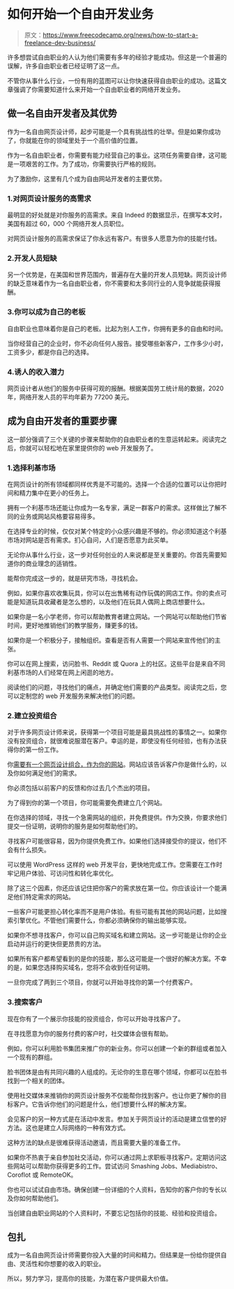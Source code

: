 # 如何开始一个自由开发业务

> 原文：<https://www.freecodecamp.org/news/how-to-start-a-freelance-dev-business/>

许多想尝试自由职业的人认为他们需要有多年的经验才能成功。但这是一个普遍的误解，许多自由职业者已经证明了这一点。

不管你从事什么行业，一份有用的蓝图可以让你快速获得自由职业的成功。这篇文章强调了你需要知道什么来开始一个自由职业者的网络开发业务。

## 做一名自由开发者及其优势

作为一名自由网页设计师，起步可能是一个具有挑战性的壮举。但是如果你成功了，你就能在你的领域里处于一个高价值的位置。

作为一名自由职业者，你需要有能力经营自己的事业。这项任务需要自律，这可能是一项艰苦的工作。为了成功，你需要执行严格的规则。

为了激励你，这里有几个成为自由网站开发者的主要优势。

### 1.对网页设计服务的高需求

最明显的好处就是对你服务的高需求。来自 Indeed 的数据显示，在撰写本文时，美国有超过 60，000 个网络开发人员职位。

对网页设计服务的高需求保证了你永远有客户。有很多人愿意为你的技能付钱。

### 2.开发人员短缺

另一个优势是，在美国和世界范围内，普遍存在大量的开发人员短缺。网页设计师的缺乏意味着作为一名自由职业者，你不需要和太多同行业的人竞争就能获得报酬。

### 3.你可以成为自己的老板

自由职业也意味着你是自己的老板。比起为别人工作，你拥有更多的自由和时间。

当你经营自己的企业时，你不必向任何人报告。接受哪些新客户，工作多少小时，工资多少，都是你自己的选择。

### 4.诱人的收入潜力

网页设计者从他们的服务中获得可观的报酬。根据美国劳工统计局的数据，2020 年，网络开发人员的平均年薪为 77200 美元。

## 成为自由开发者的重要步骤

这一部分强调了三个关键的步骤来帮助你的自由职业者的生意运转起来。阅读完之后，你就可以轻松地在家里提供你的 web 开发服务了。

### 1.选择利基市场

在网页设计的所有领域都同样优秀是不可能的。选择一个合适的位置可以让你把时间和精力集中在更小的任务上。

拥有一个利基市场还能让你成为一名专家，满足一群客户的需求。这样做比了解不同的业务或网站风格要容易得多。

在选择专业的时候，仅仅对某个特定的小众感兴趣是不够的。你必须知道这个利基市场对网站是否有需求。扪心自问，人们是否愿意为此买单。

无论你从事什么行业，这一步对任何创业的人来说都是至关重要的。你首先需要知道你的商业理念的适销性。

能帮你完成这一步的，就是研究市场，寻找机会。

例如，如果你喜欢收集玩具，你可以在出售稀有动作玩偶的网店工作。你的卖点可能是知道玩具收藏者是怎么想的，以及他们在玩具人偶网上商店想要什么。

如果你是一名小学老师，你可以帮助教育者建立网站。一个网站可以帮助他们节省时间，更好地推销他们的教学服务，赚更多的钱。

如果你是一个积极分子，接触组织。查看是否有人需要一个网站来宣传他们的主张。

你可以在网上搜索，访问脸书、Reddit 或 Quora 上的社区。这些平台是来自不同利基市场的人们经常在网上闲逛的地方。

阅读他们的问题，寻找他们的痛点，并确定他们需要的产品类型。阅读完之后，您可以定制您的 web 开发服务来解决他们的问题。

### 2.建立投资组合

对于许多网页设计师来说，获得第一个项目可能是最具挑战性的事情之一。如果你没有投资组合，就很难说服潜在客户。幸运的是，即使没有任何经验，也有办法获得你的第一份工作。

你[需要有一个网页设计组合，作为你的网站](https://myaws.co.nz/website-design-could-be-the-difference-between-business-success-and-failure/)。网站应该告诉客户你是做什么的，以及你如何满足他们的需求。

你必须包括以前客户的反馈和你过去几个杰出的项目。

为了得到你的第一个项目，你可能需要免费建立几个网站。

在你选择的领域，寻找一个急需网站的组织，并免费提供。作为交换，你要求他们提交一份证明，说明你的服务是如何帮助他们的。

寻找客户可能很容易，因为你提供免费工作。如果他们选择接受你的提议，他们不会有什么损失。

可以使用 WordPress 这样的 web 开发平台，更快地完成工作。您需要在工作时牢记用户体验、可访问性和转化率优化。

除了这三个因素，你还应该记住把你客户的需求放在第一位。你应该设计一个能满足他们特定需求的网站。

一些客户可能更担心转化率而不是用户体验。有些可能有其他的网站问题，比如搜索引擎优化。不管他们需要什么，你都必须确保你的输出能够实现。

如果你不想寻找客户，你可以自己购买域名和建立网站。这一步可能是让你的企业启动并运行的更快但更昂贵的方法。

如果所有客户都希望看到的是你的技能，那么这可能是一个很好的解决方案。不幸的是，如果您选择购买域名，您将不会收到任何证明。

一旦你完成了两到三个项目，你就可以开始寻找你的第一个付费客户。

### 3.搜索客户

现在你有了一个展示你技能的投资组合，你可以开始寻找客户了。

在寻找愿意为你的服务付费的客户时，社交媒体会很有帮助。

例如，你可以利用脸书集团来推广你的新业务。你可以创建一个新的群组或者加入一个现有的群组。

脸书团体是由有共同兴趣的人组成的。无论你的生意在哪个领域，你都可以在脸书找到一个相关的团体。

使用社交媒体来推销你的网页设计服务不仅能帮你找到客户。也让你更了解你的目标客户。它告诉你他们的问题是什么，他们想要什么样的解决方案。

会见客户的另一种方式是在活动中发言。参加关于网页设计的活动是建立信誉的好方法。这也是建立人际网络的一种有效方式。

这种方法的缺点是很难获得活动邀请，而且需要大量的准备工作。

如果你不热衷于亲自参加社交活动，你可以通过网上求职板寻找客户。定期访问这些网站可以帮助你获得更多的工作。尝试访问 Smashing Jobs、Mediabistro、Coroflot 或 RemoteOK。

你也可以试试自由市场。确保创建一份详细的个人资料，告知你的客户你的专长以及你如何帮助他们。

当创建自由职业网站的个人资料时，不要忘记包括你的技能、经验和投资组合。

## 包扎

成为一名自由网页设计师需要你投入大量的时间和精力。但结果是一份给你提供自由、灵活性和你想要的收入的职业。

所以，努力学习，提高你的技能，为潜在客户提供最大价值。